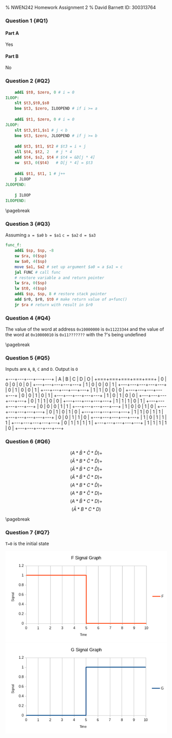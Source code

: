 % NWEN242 Homework Assignment 2
% David Barnett ID: 300313764

### Question 1 {#Q1}

#### Part A

Yes

#### Part B

No

### Question 2 {#Q2}

```mips
    addi $t0, $zero, 0 # i = 0
ILOOP:
    slt $t3,$t0,$s0
    bne $t3, $zero, ILOOPEND # if i >= a

    addi $t1, $zero, 0 # i = 0
JLOOP:
    slt $t3,$t1,$s1 # j < b
    bne $t3, $zero, JLOOPEND # if j >= b

    add $t3, $t1, $t2 # $t3 = i + j
    sll $t4, $t2, 2   # j * 4
    add $t4, $s2, $t4 # $t4 = &D[j * 4]
    sw  $t3, 0($t4)   # D[j * 4] = $t3

    addi $t1, $t1, 1 # j++
    j JLOOP
JLOOPEND:

    j ILOOP
ILOOPEND:
```

\pagebreak

### Question 3 {#Q3}

Assuming `a = $a0` `b = $a1` `c = $a2` `d = $a3`

```mips
func_f:
    addi $sp, $sp, -8
    sw $ra, 0($sp)
    sw $a0, 4($sp)
    move $a1, $a2 # set up argument $a0 = a $a1 = c
    jal FUNC # call func
    # restore variable a and return pointer
    lw $ra, 0($sp)
    lw $t0, 4($sp)
    addi $sp, $sp, 8 # restore stack pointer
    add $r0, $r0, $t0 # make return value of a+func()
    jr $ra # return with result in $r0
```

### Question 4 {#Q4}

The value of the word at address `0x10000000` is `0x11223344` and the
value of the word at `0x10000010` is `0x11???????` with the ?'s being undefined

\pagebreak

### Question 5 {#Q5}

Inputs are `A`, `B`, `C` and `D`. Output is `O`

+---+---+---+---+---+
| A | B | C | D | O |
+===+===+===+===+===+
| 0 | 0 | 0 | 0 | 0 |
+---+---+---+---+---+
| 1 | 0 | 0 | 0 | 1 |
+---+---+---+---+---+
| 0 | 1 | 0 | 0 | 1 |
+---+---+---+---+---+
| 1 | 1 | 0 | 0 | 0 |
+---+---+---+---+---+
| 0 | 0 | 1 | 0 | 1 |
+---+---+---+---+---+
| 1 | 0 | 1 | 0 | 0 |
+---+---+---+---+---+
| 0 | 1 | 1 | 0 | 0 |
+---+---+---+---+---+
| 1 | 1 | 1 | 0 | 1 |
+---+---+---+---+---+
| 0 | 0 | 0 | 1 | 1 |
+---+---+---+---+---+
| 1 | 0 | 0 | 1 | 0 |
+---+---+---+---+---+
| 0 | 1 | 0 | 1 | 0 |
+---+---+---+---+---+
| 1 | 1 | 0 | 1 | 1 |
+---+---+---+---+---+
| 0 | 0 | 1 | 1 | 0 |
+---+---+---+---+---+
| 1 | 0 | 1 | 1 | 1 |
+---+---+---+---+---+
| 0 | 1 | 1 | 1 | 1 |
+---+---+---+---+---+
| 1 | 1 | 1 | 1 | 0 |
+---+---+---+---+---+

### Question 6 {#Q6}

$$
(A * \bar{B} * \bar{C} * \bar{D}) +
$$$$
(\bar{A} * B * \bar{C} * \bar{D}) +
$$$$
(\bar{A} * \bar{B} * C * \bar{D}) +
$$$$
(\bar{A} * \bar{B} * \bar{C} * D) +
$$$$
(A * B * C * \bar{D}) +
$$$$
(A * B * \bar{C} * D) +
$$$$
(A * \bar{B} * C * D) +
$$$$
(\bar{A} * B * C * D)
$$

\pagebreak

### Question 7 {#Q7}

`T=0` is the initial state

![](./f-signal-graph.png)
![](./g-signal-graph.png)
